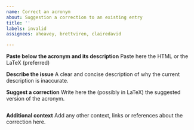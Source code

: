 ```yaml
---
name: Correct an acronym
about: Suggestion a correction to an existing entry
title: ''
labels: invalid
assignees: aheavey, brettviren, clairedavid

---
```


**Paste below the acronym and its description**
Paste here the HTML or the LaTeX (preferred)

**Describe the issue**
A clear and concise description of why the current description is inaccurate.

**Suggest a correction**
Write here the (possibly in LaTeX) the suggested version of the acronym.
```

```

**Additional context**
Add any other context, links or references about the correction here.
